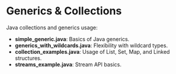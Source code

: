 # Generics & Collections
Java collections and generics usage:

- **simple_generic.java**: Basics of Java generics.
- **generics_with_wildcards.java**: Flexibility with wildcard types.
- **collection_examples.java**: Usage of List, Set, Map, and Linked structures.
- **streams_example.java**: Stream API basics.
